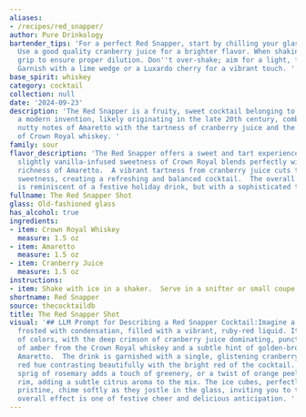 ```yaml
---
aliases:
- /recipes/red_snapper/
author: Pure Drinkology
bartender_tips: 'For a perfect Red Snapper, start by chilling your glass and ingredients.
  Use a good quality cranberry juice for a brighter flavor. When shaking, use a firm
  grip to ensure proper dilution. Don''t over-shake; aim for a light, frothy texture.
  Garnish with a lime wedge or a Luxardo cherry for a vibrant touch. '
base_spirit: whiskey
category: cocktail
collection: null
date: '2024-09-23'
description: 'The Red Snapper is a fruity, sweet cocktail belonging to the Sour family.  It''s
  a modern invention, likely originating in the late 20th century, combining the sweet,
  nutty notes of Amaretto with the tartness of cranberry juice and the smooth character
  of Crown Royal whiskey. '
family: sour
flavor_description: 'The Red Snapper offers a sweet and tart experience.  The smooth,
  slightly vanilla-infused sweetness of Crown Royal blends perfectly with the almondy
  richness of Amaretto.  A vibrant tartness from cranberry juice cuts through the
  sweetness, creating a refreshing and balanced cocktail.  The overall taste profile
  is reminiscent of a festive holiday drink, but with a sophisticated twist. '
fullname: The Red Snapper Shot
glass: Old-fashioned glass
has_alcohol: true
ingredients:
- item: Crown Royal Whiskey
  measure: 1.5 oz
- item: Amaretto
  measure: 1.5 oz
- item: Cranberry Juice
  measure: 1.5 oz
instructions:
- item: Shake with ice in a shaker.  Serve in a snifter or small coupe glass
shortname: Red Snapper
source: thecocktaildb
title: The Red Snapper Shot
visual: '## LLM Prompt for Describing a Red Snapper Cocktail:Imagine a tall glass,
  frosted with condensation, filled with a vibrant, ruby-red liquid. It''s a symphony
  of colors, with the deep crimson of cranberry juice dominating, punctuated by streaks
  of amber from the Crown Royal whiskey and a subtle hint of golden-brown from the
  Amaretto.  The drink is garnished with a single, glistening cranberry, its dark
  red hue contrasting beautifully with the bright red of the cocktail. Perhaps a small
  sprig of rosemary adds a touch of greenery, or a twist of orange peel graces the
  rim, adding a subtle citrus aroma to the mix. The ice cubes, perfectly clear and
  pristine, chime softly as they jostle in the glass, inviting you to take a sip.  The
  overall effect is one of festive cheer and delicious anticipation. '
---
```




